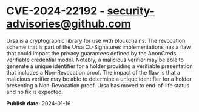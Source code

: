 # CVE-2024-22192 - security-advisories@github.com

Ursa is a cryptographic library for use with blockchains. The revocation scheme that is part of the Ursa CL-Signatures implementations has a flaw that could impact the privacy guarantees defined by the AnonCreds verifiable credential model. Notably, a malicious verifier may be able to generate a unique identifier for a holder providing a verifiable presentation that includes a Non-Revocation proof. The impact of the flaw is that a malicious verifier may be able to determine a unique identifier for a holder presenting a Non-Revocation proof. Ursa has moved to end-of-life status and no fix is expected.

**Publish date:** 2024-01-16
